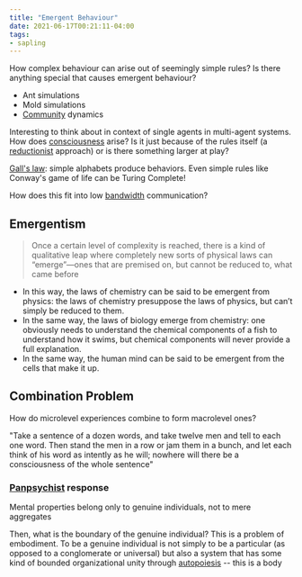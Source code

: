 ```yaml
---
title: "Emergent Behaviour"
date: 2021-06-17T00:21:11-04:00
tags:
- sapling
---
```


How complex behaviour can arise out of seemingly simple rules? Is there anything special that causes emergent behaviour?
* Ant simulations
* Mold simulations
* [Community](/thoughts/communities) dynamics

Interesting to think about in context of single agents in multi-agent systems. How does [consciousness](thoughts/consciousness.md) arise? Is it just because of the rules itself (a [reductionist](thoughts/Reductionism.md) approach) or is there something larger at play?

[Gall's law](thoughts/Gall's%20law.md): simple alphabets produce behaviors. Even simple rules like Conway's game of life can be Turing Complete!

How does this fit into low [bandwidth](thoughts/bandwidth.md) communication?

## Emergentism
> Once a certain level of complexity is reached, there is a kind of qualitative leap where completely new sorts of physical laws can “emerge”—ones that are premised on, but cannot be reduced to, what came before

- In this way, the laws of chemistry can be said to be emergent from physics: the laws of chemistry presuppose the laws of physics, but can’t simply be reduced to them.
- In the same way, the laws of biology emerge from chemistry: one obviously needs to understand the chemical components of a fish to understand how it swims, but chemical components will never provide a full explanation.
- In the same way, the human mind can be said to be emergent from the cells that make it up.

## Combination Problem
How do microlevel experiences combine to form macrolevel ones?

"Take a sentence of a dozen words, and take twelve men and tell to each one word. Then stand the men in a row or jam them in a bunch, and let each think of his word as intently as he will; nowhere will there be a consciousness of the whole sentence"

### [Panpsychist](thoughts/Panpsychism.md) response
Mental properties belong only to genuine individuals, not to mere aggregates

Then, what is the boundary of the genuine individual? This is a problem of embodiment. To be a genuine individual is not simply to be a particular (as opposed to a conglomerate or universal) but also a system that has some kind of bounded organizational unity through [autopoiesis](thoughts/autopoiesis.md) -- this is a body